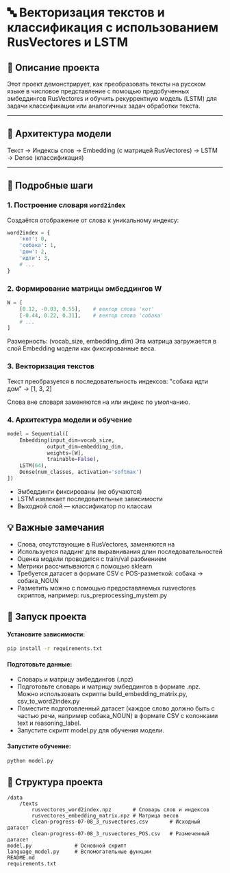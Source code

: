 # 🔤 Векторизация текстов и классификация с использованием RusVectores и LSTM

## 📌 Описание проекта

Этот проект демонстрирует, как преобразовать тексты на русском языке в числовое представление с помощью предобученных эмбеддингов RusVectores и обучить рекуррентную модель (LSTM) для задачи классификации или аналогичных задач обработки текста.

---

## 🧱 Архитектура модели
Текст → Индексы слов → Embedding (с матрицей RusVectores) → LSTM → Dense (классификация)

---

## 📝 Подробные шаги

### 1. Построение словаря `word2index`

Создаётся отображение от слова к уникальному индексу:

```python
word2index = {
    'кот': 0,
    'собака': 1,
    'дом': 2, 
    'идти': 3,
    # ...
}
```

### 2. Формирование матрицы эмбеддингов W
``` python
W = [
    [0.12, -0.03, 0.55],    # вектор слова 'кот'
    [-0.44, 0.22, 0.31],    # вектор слова 'собака'
    # ...
]
```

Размерность: (vocab_size, embedding_dim)
Эта матрица загружается в слой Embedding модели как фиксированные веса.

### 3. Векторизация текстов
Текст преобразуется в последовательность индексов:
"собака идти дом" → [1, 3, 2]

Слова вне словаря заменяются на <UNK> или индекс по умолчанию.

### 4. Архитектура модели и обучение
```python
model = Sequential([
    Embedding(input_dim=vocab_size, 
             output_dim=embedding_dim, 
             weights=[W], 
             trainable=False),
    LSTM(64),
    Dense(num_classes, activation='softmax')
])
```
- Эмбеддинги фиксированы (не обучаются)
- LSTM извлекает последовательные зависимости
- Выходной слой — классификатор по классам

## 💡 Важные замечания
- Слова, отсутствующие в RusVectores, заменяются на <UNK>
- Используется паддинг для выравнивания длин последовательностей
- Оценка модели проводится с train/val разбиением
- Метрики рассчитываются с помощью sklearn
- Требуется датасет в формате CSV с POS-разметкой: собака -> собака_NOUN
- Разметить можно с помощью предоставляемых rusvectores скриптов, например: rus_preprocessing_mystem.py

## 🚀 Запуск проекта

#### Установите зависимости:
``` bash 
pip install -r requirements.txt
```
#### Подготовьте данные:
- Словарь и матрицу эмбеддингов (.npz)
- Подготовьте словарь и матрицу эмбеддингов в формате .npz. Можно использовать скрипты build_embedding_matrix.py, csv_to_word2index.py
- Поместите подготовленный датасет (каждое слово должно быть с частью речи, например собака_NOUN) в формате CSV с колонками text и reasoning_label.
- Запустите скрипт model.py для обучения модели.

#### Запустите обучение:
``` python
python model.py
```

## 📂 Структура проекта

```text
/data
    /texts
        rusvectores_word2index.npz       # Словарь слов и индексов
        rusvectores_embedding_matrix.npz # Матрица весов
        clean-progress-07-08_3_rusvectores.csv       # Исходный датасет
        clean-progress-07-08_3_rusvectores_POS.csv   # Размеченный датасет
model.py              # Основной скрипт
language_model.py     # Вспомогательные функции
README.md
requirements.txt
```
